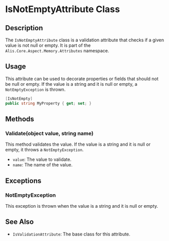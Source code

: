 # IsNotEmptyAttribute Class

## Description

The `IsNotEmptyAttribute` class is a validation attribute that checks if a given value is not null or empty. It is part
of the `Alis.Core.Aspect.Memory.Attributes` namespace.

## Usage

This attribute can be used to decorate properties or fields that should not be null or empty. If the value is a string
and it is null or empty, a `NotEmptyException` is thrown.

```csharp
[IsNotEmpty]
public string MyProperty { get; set; }
```

## Methods

### Validate(object value, string name)

This method validates the value. If the value is a string and it is null or empty, it throws a `NotEmptyException`.

- `value`: The value to validate.
- `name`: The name of the value.

## Exceptions

### NotEmptyException

This exception is thrown when the value is a string and it is null or empty.

## See Also

- `IsValidationAttribute`: The base class for this attribute.

